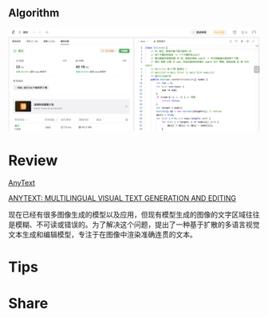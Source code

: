 ## Algorithm

![ianxiao-2023-11-19-lc.png](../../../images/temp/ianxiao-2023-11-19-lc.png)

# Review

[AnyText](https://github.com/tyxsspa/AnyText)

[ANYTEXT: MULTILINGUAL VISUAL TEXT GENERATION AND EDITING](https://arxiv.org/pdf/2311.03054.pdf)

现在已经有很多图像生成的模型以及应用，但现有模型生成的图像的文字区域往往是模糊、不可读或错误的。为了解决这个问题，提出了一种基于扩散的多语言视觉文本生成和编辑模型，专注于在图像中渲染准确连贯的文本。

# Tips


# Share
